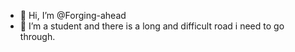 - 👋 Hi, I’m @Forging-ahead
- 👀 I’m a student and there is a long and difficult road i need to go through.
 

<!---
Forging-ahead/Forging-ahead is a ✨ special ✨ repository because its `README.md` (this file) appears on your GitHub profile.
You can click the Preview link to take a look at your changes.
--->
